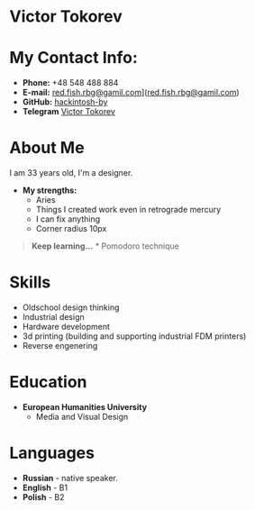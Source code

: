 # Victor Tokorev
# My Contact Info:

* **Phone:** +48 548 488 884
* **E-mail:** red.fish.rbg@gamil.com](red.fish.rbg@gamil.com)
* **GitHub:** [hackintosh-by](https://github.com/hackintosh-by)
* **Telegram** [Victor Tokorev](https://t.me/hackintosh_by)

# About Me
I am 33 years old, I'm a designer.

* **My strengths:**
    * Aries
    * Things I created work even in retrograde mercury
    * I can fix anything
    * Corner radius 10px

> **Keep learning...**
    * Pomodoro technique 

# Skills

* Oldschool design thinking
* Industrial design
* Hardware development 
* 3d printing (building and supporting industrial FDM printers)
* Reverse engenering 


# Education

* **European Humanities University**
    * Media and Visual Design

# Languages

* **Russian** - native speaker.
* **English** - B1
* **Polish** - B2
